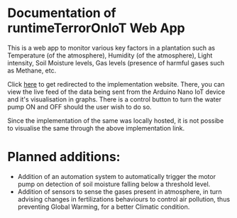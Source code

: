 # Documentation of runtimeTerrorOnIoT Web App

This is a web app to monitor various key factors in a plantation such as Temperature (of the atmosphere), Humidity (of the atmosphere), Light intensity, Soil Moisture levels, Gas levels (presence of harmful gases such as Methane, etc.

Click [here](https://smartfarmingoniot.github.io/runtimeTerrorOnIoT/) to get redirected to the implementation website. 
There, you can view the live feed of the data being sent from the Arduino Nano IoT device and it's visualisation in graphs. There is a control button to turn the water pump ON and OFF should the user wish to do so.

Since the implementation of the same was locally hosted, it is not possibe to visualise the same through the above implementation link.

# Planned additions:
* Addition of an automation system to automatically trigger the motor pump on detection of soil moisture falling below a threshold level.
* Addition of sensors to sense the gases present in atmosphere, in turn advising changes in fertilizations behaviours to control air      pollution, thus preventing Global Warming, for a better Climatic condition. 
